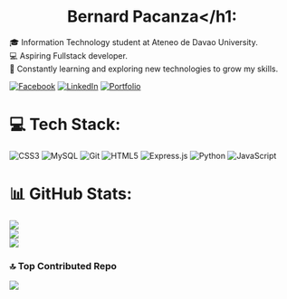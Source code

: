 # <h1  align='center'>Bernard Pacanza</h1:
🎓 Information Technology student at Ateneo de Davao University.<br>💻 Aspiring Fullstack developer.<br>🌱 Constantly learning and exploring new technologies to grow my skills.

[![Facebook](https://img.shields.io/badge/Facebook-%231877F2.svg?logo=Facebook&logoColor=white)](https://facebook.com/pacanza.bernard) [![LinkedIn](https://img.shields.io/badge/LinkedIn-%230077B5.svg?logo=linkedin&logoColor=white)](https://linkedin.com/in/bernardpacanza4884) 
[![Portfolio](https://img.shields.io/badge/Portfolio-Visit-orange)](https://narddev.vercel.app/)
# 💻 Tech Stack:
![CSS3](https://img.shields.io/badge/css3-%231572B6.svg?style=for-the-badge&logo=css3&logoColor=white) ![MySQL](https://img.shields.io/badge/mysql-4479A1.svg?style=for-the-badge&logo=mysql&logoColor=white) ![Git](https://img.shields.io/badge/git-%23F05033.svg?style=for-the-badge&logo=git&logoColor=white) ![HTML5](https://img.shields.io/badge/html5-%23E34F26.svg?style=for-the-badge&logo=html5&logoColor=white) ![Express.js](https://img.shields.io/badge/express.js-%23404d59.svg?style=for-the-badge&logo=express&logoColor=%2361DAFB) ![Python](https://img.shields.io/badge/python-3670A0?style=for-the-badge&logo=python&logoColor=ffdd54) ![JavaScript](https://img.shields.io/badge/javascript-%23323330.svg?style=for-the-badge&logo=javascript&logoColor=%23F7DF1E)
# 📊 GitHub Stats:
![](https://github-readme-stats.vercel.app/api?username=Hyakumachi&theme=transparent&hide_border=false&include_all_commits=false&count_private=false)<br/>
![](https://github-readme-streak-stats.herokuapp.com/?user=Hyakumachi&theme=transparent&hide_border=false)<br/>
![](https://github-readme-stats.vercel.app/api/top-langs/?username=Hyakumachi&theme=transparent&hide_border=false&include_all_commits=false&count_private=false&layout=compact)

### 🔝 Top Contributed Repo
![](https://github-contributor-stats.vercel.app/api?username=Hyakumachi&limit=5&theme=transparent&combine_all_yearly_contributions=true)
